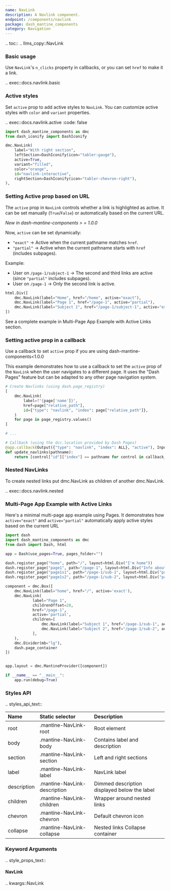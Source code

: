 ```yaml
---
name: NavLink
description: A Navlink component.
endpoint: /components/navlink
package: dash_mantine_components
category: Navigation
---
```


.. toc::
.. llms_copy::NavLink

### Basic usage

Use `NavLink`'s `n_clicks` property in callbacks, or you can set `href` to make it a link.

.. exec::docs.navlink.basic

### Active styles

Set `active` prop to add active styles to `NavLink`. You can customize active styles with `color` and `variant` properties.

.. exec::docs.navlink.active
    :code: false

```python
import dash_mantine_components as dmc
from dash_iconify import DashIconify

dmc.NavLink(
    label="With right section",
    leftSection=DashIconify(icon="tabler:gauge"),
    active=True,
    variant="filled",
    color="orange",
    id="navlink-interactive",
    rightSection=DashIconify(icon="tabler-chevron-right"),
),
```

### Setting Active prop based on URL

The `active` prop in `NavLink` controls whether a link is highlighted as active. It can be set manually (`True`/`False`)
or automatically based on the current URL.  

*New in dash-mantine-components > = 1.0.0*  

Now, `active` can be set dynamically:  
- `"exact"` → Active when the current pathname matches `href`.  
- `"partial"` → Active when the current pathname starts with `href` (includes subpages).  

Example:
- User on `/page-1/subject-1` → The second and third links are active (since `"partial"` includes subpages).  
- User on `/page-1` → Only the second link is active.  


```python
html.Div([
    dmc.NavLink(label="Home", href="/home", active="exact"),
    dmc.NavLink(label="Page 1", href="/page-1", active="partial"),
    dmc.NavLink(label="Subject 1", href="/page-1/subject-1", active="exact"),
])
```
See a complete example in Multi-Page App Example with Active Links section.  


### Setting active prop in a callback

Use a callback to set `active` prop if you are using dash-mantine-components<1.0.0

This example demonstrates how to use a callback to set the `active` prop of the `NavLink` when the user navigates to a different page. It uses the "Dash Pages" feature but can be adapted to any other page navigation system.

```python
# Create Navlinks (using dash.page_registry)
[
    dmc.NavLink(
        label=f"{page['name']}",
        href=page["relative_path"],
        id={"type": "navlink", "index": page["relative_path"]},
    )
    for page in page_registry.values()
]

# ...

# Callback (using the dcc.location provided by Dash Pages)
@app.callback(Output({"type": "navlink", "index": ALL}, "active"), Input("_pages_location", "pathname"))
def update_navlinks(pathname):
    return [control["id"]["index"] == pathname for control in callback_context.outputs_list]

```

### Nested NavLinks

To create nested links put dmc.NavLink as children of another dmc.NavLink.

.. exec::docs.navlink.nested


### Multi-Page App Example with Active Links
Here's a minimal multi-page app example using Pages. It demonstrates how `active="exact"` and `active="partial"`
automatically apply active styles based on the current URL

```python
import dash
import dash_mantine_components as dmc
from dash import Dash, html

app = Dash(use_pages=True, pages_folder="")

dash.register_page("home", path="/", layout=html.Div("I'm home"))
dash.register_page("page1", path="/page-1", layout=html.Div("Info about page 1 subjects"))
dash.register_page("page1s1", path="/page-1/sub-1", layout=html.Div("page 1 subject 1"))
dash.register_page("page1s2", path="/page-1/sub-2", layout=html.Div("page 1 subject 2"))

component = dmc.Box([
    dmc.NavLink(label="home", href="/", active='exact'),
    dmc.NavLink(
            label="Page 1",
            childrenOffset=28,
            href="/page-1",
            active='partial',
            children=[
                dmc.NavLink(label="Subject 1", href="/page-1/sub-1", active="exact"),
                dmc.NavLink(label="Subject 2", href="/page-1/sub-2", active="exact"),
            ],
    ),
    dmc.Divider(mb="lg"),
    dash.page_container
])


app.layout = dmc.MantineProvider([component])

if __name__ == "__main__":
    app.run(debug=True)

```

### Styles API

.. styles_api_text::

| Name        | Static selector              | Description                                  |
|:------------|:-----------------------------|:---------------------------------------------|
| root        | .mantine-NavLink-root        | Root element                                 |
| body        | .mantine-NavLink-body        | Contains label and description               |
| section     | .mantine-NavLink-section     | Left and right sections                      |
| label       | .mantine-NavLink-label       | NavLink label                                |
| description | .mantine-NavLink-description | Dimmed description displayed below the label |
| children    | .mantine-NavLink-children    | Wrapper around nested links                  |
| chevron     | .mantine-NavLink-chevron     | Default chevron icon                         |
| collapse    | .mantine-NavLink-collapse    | Nested links Collapse container              |


### Keyword Arguments
.. style_props_text::

#### NavLink

.. kwargs::NavLink
